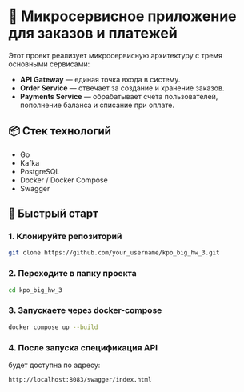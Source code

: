 # 🧩 Микросервисное приложение для заказов и платежей

Этот проект реализует микросервисную архитектуру с тремя основными сервисами:

- **API Gateway** — единая точка входа в систему.
- **Order Service** — отвечает за создание и хранение заказов.
- **Payments Service** — обрабатывает счета пользователей, пополнение баланса и списание при оплате.

## 📦 Стек технологий

- Go
- Kafka
- PostgreSQL
- Docker / Docker Compose
- Swagger

## 🚀 Быстрый старт

### 1. Клонируйте репозиторий

```bash
git clone https://github.com/your_username/kpo_big_hw_3.git 
```
### 2.  Переходите в папку проекта
```bash
cd kpo_big_hw_3
```

### 3. Запускаете через docker-compose
```bash
docker compose up --build
```


### 4. После запуска спецификация API
будет доступна по адресу:
```bash
http://localhost:8083/swagger/index.html
```



